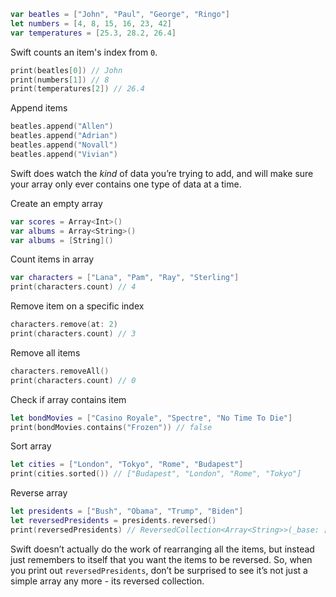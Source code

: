 ```swift
var beatles = ["John", "Paul", "George", "Ringo"]
let numbers = [4, 8, 15, 16, 23, 42]
var temperatures = [25.3, 28.2, 26.4]
```

Swift counts an item's index from `0`.
```swift
print(beatles[0]) // John
print(numbers[1]) // 8
print(temperatures[2]) // 26.4
```

Append items
```swift
beatles.append("Allen")
beatles.append("Adrian")
beatles.append("Novall")
beatles.append("Vivian")
```

Swift does watch the _kind_ of data you’re trying to add, and will make sure your array only ever contains one type of data at a time.

Create an empty array
```swift
var scores = Array<Int>()
var albums = Array<String>()
var albums = [String]()
```

Count items in array
```swift
var characters = ["Lana", "Pam", "Ray", "Sterling"]
print(characters.count) // 4
```

Remove item on a specific index
```swift
characters.remove(at: 2)
print(characters.count) // 3
```

Remove all items
```swift
characters.removeAll()
print(characters.count) // 0
```

Check if array contains item
```swift
let bondMovies = ["Casino Royale", "Spectre", "No Time To Die"]
print(bondMovies.contains("Frozen")) // false
```

Sort array
```swift
let cities = ["London", "Tokyo", "Rome", "Budapest"]
print(cities.sorted()) // ["Budapest", "London", "Rome", "Tokyo"]
```

Reverse array
```swift
let presidents = ["Bush", "Obama", "Trump", "Biden"]
let reversedPresidents = presidents.reversed()
print(reversedPresidents) // ReversedCollection<Array<String>>(_base: ["Bush", "Obama", "Trump", "Biden"])
```

Swift doesn’t actually do the work of rearranging all the items, but instead just remembers to itself that you want the items to be reversed. So, when you print out `reversedPresidents`, don’t be surprised to see it’s not just a simple array any more - its reversed collection.